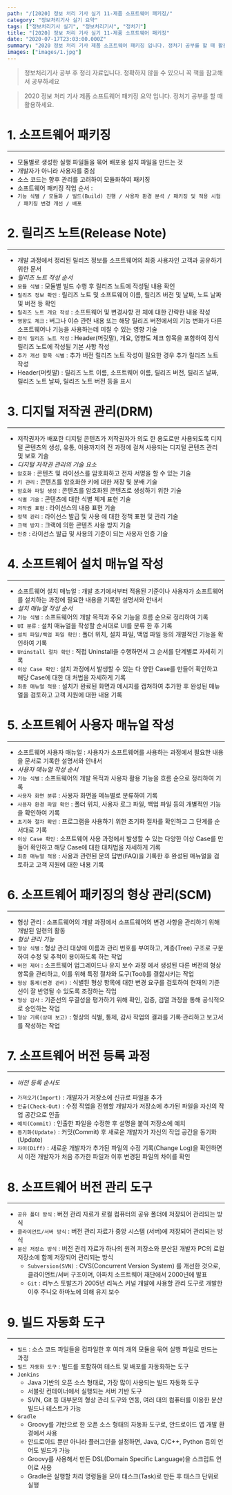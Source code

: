 ```yaml
---
path: "/[2020] 정보 처리 기사 실기 11-제품 소프트웨어 패키징/"
category: "정보처리기사 실기 요약"
tags: ["정보처리기사 실기", "정보처리기사", "정처기"]
title: "[2020] 정보 처리 기사 실기 11-제품 소프트웨어 패키징"
date: "2020-07-17T23:03:00.000Z"
summary: "2020 정보 처리 기사 제품 소프트웨어 패키징 입니다. 정처기 공부를 할 때 활용하세요."
images: ["images/1.jpg"]
---
```


> 정보처리기사 공부 후 정리 자료입니다. 정확하지 않을 수 있으니 꼭 책을 참고해서 공부하세요

> 2020 정보 처리 기사 제품 소프트웨어 패키징 요약 입니다. 정처기 공부를 할 때 활용하세요.

# 1. 소프트웨어 패키징

---

- 모듈별로 생성한 실행 파일들을 묶어 배포용 설치 파일을 만드는 것
- 개발자가 아니라 사용자를 중심
- 소스 코드는 향후 관리를 고려하여 모듈화하여 패키징
- 소프트웨어 패키징 작업 순서 :
- `기능 식별 / 모듈화 / 빌드(Build) 진행 / 사용자 환경 분석 / 패키징 및 적용 시험 / 패키징 변경 개선 / 배포`

# 2. 릴리즈 노트(Release Note)

---

- 개발 과정에서 정리된 릴리즈 정보를 소프트웨어의 최종 사용자인 고객과 공유하기 위한 문서
- _릴리즈 노트 작성 순서_
- `모듈 식별` : 모듈별 빌드 수행 후 릴리즈 노트에 작성될 내용 확인
- `릴리즈 정보 확인` : 릴리즈 노트 및 소프트웨어 이름, 릴리즈 버전 및 날짜, 노트 날짜 및 버전 등 확인
- `릴리즈 노트 개요 작성` : 소프트웨어 및 변경사항 전 체에 대한 간략한 내용 작성
- `영향도 체크` : 버그나 이슈 관련 내용 또는 해당 릴리즈 버전에서의 기능 변화가 다른 소프트웨어나 기능을 사용하는데 미칠 수 있는 영향 기술
- `정식 릴리즈 노트 작성` : Header(머릿말), 개요, 영향도 체크 항목을 포함하여 정식 릴리즈 노트에 작성될 기본 사항 작성
- `추가 개선 항목 식별` : 추가 버전 릴리즈 노트 작성이 필요한 경우 추가 릴리즈 노트 작성
- Header(머릿말) : 릴리즈 노트 이름, 소프트웨어 이름, 릴리즈 버전, 릴리즈 날짜, 릴리즈 노트 날짜, 릴리즈 노트 버전 등을 표시

# 3. 디지털 저작권 관리(DRM)

---

- 저작권자가 배포한 디지털 콘텐츠가 저작권자가 의도 한 용도로만 사용되도록 디지털 콘텐츠의 생성, 유통, 이용까지의 전 과정에 걸쳐 사용되는 디지털 콘텐츠 관리 및 보호 기술
- _디지털 저작권 관리의 기술 요소_
- `암호화` : 콘텐츠 및 라이선스를 암호화하고 전자 서명을 할 수 있는 기술
- `키 관리` : 콘텐츠를 암호화한 키에 대한 저장 및 분배 기술
- `암호화 파일 생성` : 콘텐츠를 암호화된 콘텐츠로 생성하기 위한 기술
- `식별 기술` : 콘텐츠에 대한 식별 체계 표현 기술
- `저작권 표현` : 라이선스의 내용 표현 기술
- `정책 관리` : 라이선스 발급 및 사용 에 대한 정책 표현 및 관리 기술
- `크랙 방지` : 크랙에 의한 콘텐츠 사용 방지 기술
- `인증` : 라이선스 발급 및 사용의 기준이 되는 사용자 인증 기술

# 4. 소프트웨어 설치 매뉴얼 작성

---

- 소프트웨어 설치 매뉴얼 : 개발 초기에서부터 적용된 기준이나 사용자가 소프트웨어를 설치하는 과정에 필요한 내용을 기록한 설명서와 안내서
- _설치 매뉴얼 작성 순서_
- `기능 식별` : 소프트웨어의 개발 목적과 주요 기능을 흐름 순으로 정리하여 기록
- `UI 분류` : 설치 매뉴얼을 작성할 순서대로 UI를 분류 한 후 기록
- `설치 파일/백업 파일 확인` : 폴더 위치, 설치 파일, 백업 파일 등의 개별적인 기능을 확인하여 기록
- `Uninstall 절차 확인` : 직접 Uninstall을 수행하면서 그 순서를 단계별로 자세히 기록
- `이상 Case 확인` : 설치 과정에서 발생할 수 있는 다 양한 Case를 만들어 확인하고 해당 Case에 대한 대 처법을 자세하게 기록
- `최종 매뉴얼 적용` : 설치가 완료된 화면과 메시지를 캡쳐하여 추가한 후 완성된 매뉴얼을 검토하고 고객 지원에 대한 내용 기록

# 5. 소프트웨어 사용자 매뉴얼 작성

---

- 소프트웨어 사용자 매뉴얼 : 사용자가 소프트웨어를 사용하는 과정에서 필요한 내용을 문서로 기록한 설명서와 안내서
- _사용자 매뉴얼 작성 순서_
- `기능 식별` : 소프트웨어의 개발 목적과 사용자 활용 기능을 흐름 순으로 정리하여 기록
- `사용자 화면 분류` : 사용자 화면을 메뉴별로 분류하여 기록
- `사용자 환경 파일 확인` : 폴더 위치, 사용자 로그 파일, 백업 파일 등의 개별적인 기능을 확인하여 기록
- `초기화 절차 확인` : 프로그램을 사용하기 위한 초기화 절차를 확인하고 그 단계를 순서대로 기록
- `이상 Case 확인` : 소프트웨어 사용 과정에서 발생할 수 있는 다양한 이상 Case를 만들어 확인하고 해당 Case에 대한 대처법을 자세하게 기록
- `최종 매뉴얼 적용` : 사용과 관련된 문의 답변(FAQ)을 기록한 후 완성된 매뉴얼을 검토하고 고객 지원에 대한 내용 기록

# 6. 소프트웨어 패키징의 형상 관리(SCM)

---

- 형상 관리 : 소프트웨어의 개발 과정에서 소프트웨어의 변경 사항을 관리하기 위해 개발된 일련의 활동
- _형상 관리 기능_
- `형상 식별` : 형상 관리 대상에 이름과 관리 번호를 부여하고, 계층(Tree) 구조로 구분하여 수정 및 추적이 용이하도록 하는 작업
- `버전 제어` : 소프트웨어 업그레이드나 유지 보수 과정 에서 생성된 다른 버전의 형상 항목을 관리하고, 이를 위해 특정 절차와 도구(Tool)를 결합시키는 작업
- `형상 통제(변경 관리)` : 식별된 형상 항목에 대한 변경 요구를 검토하여 현재의 기준선이 잘 반영될 수 있도록 조정하는 작업
- `형상 감사` : 기준선의 무결성을 평가하기 위해 확인, 검증, 검열 과정을 통해 공식적으로 승인하는 작업
- `형상 기록(상태 보고)` : 형상의 식별, 통제, 감사 작업의 결과를 기록·관리하고 보고서를 작성하는 작업

# 7. 소프트웨어 버전 등록 과정

---

- _버전 등록 순서도_

* `가져오기(Import)` : 개발자가 저장소에 신규로 파일을 추가
* `인출(Check-Out)` : 수정 작업을 진행할 개발자가 저장소에 추가된 파일을 자신의 작업 공간으로 인출
* `예치(Commit)` : 인출한 파일을 수정한 후 설명을 붙여 저장소에 예치
* `동기화(Update)` : 커밋(Commit) 후 새로운 개발자가 자신의 작업 공간을 동기화(Update)
* `차이(Diff)` : 새로운 개발자가 추가된 파일의 수정 기록(Change Log)을 확인하면서 이전 개발자가 처음 추가한 파일과 이후 변경된 파일의 차이를 확인

# 8. 소프트웨어 버전 관리 도구

---

- `공유 폴더 방식` : 버전 관리 자료가 로컬 컴퓨터의 공유 폴더에 저장되어 관리되는 방식
- `클라이언트/서버 방식` : 버전 관리 자료가 중앙 시스템 (서버)에 저장되어 관리되는 방식
- `분산 저장소 방식` : 버전 관리 자료가 하나의 원격 저장소와 분산된 개발자 PC의 로컬 저장소에 함께 저장되어 관리되는 방식
  - `Subversion(SVN)` : CVS(Concurrent Version System) 를 개선한 것으로, 클라이언트/서버 구조이며, 아파치 소프트웨어 재단에서 2000년에 발표
  - `Git` : 리누스 토발즈가 2005년 리눅스 커널 개발에 사용할 관리 도구로 개발한 이후 주니오 하마노에 의해 유지 보수

# 9. 빌드 자동화 도구

---

- `빌드` : 소스 코드 파일들을 컴파일한 후 여러 개의 모듈을 묶어 실행 파일로 만드는 과정
- `빌드 자동화 도구` : 빌드를 포함하여 테스트 및 배포를 자동화하는 도구
- `Jenkins`
  - Java 기반의 오픈 소스 형태로, 가장 많이 사용되는 빌드 자동화 도구
  - 서블릿 컨테이너에서 실행되는 서버 기반 도구
  - SVN, Git 등 대부분의 형상 관리 도구와 연동, 여러 대의 컴퓨터를 이용한 분산 빌드나 테스트가 가능
- `Gradle`
  - Groovy를 기반으로 한 오픈 소스 형태의 자동화 도구로, 안드로이드 앱 개발 환경에서 사용
  - 안드로이드 뿐만 아니라 플러그인을 설정하면, Java, C/C++, Python 등의 언어도 빌드가 가능
  - Groovy를 사용해서 만든 DSL(Domain Specific Language)을 스크립트 언어로 사용
  - Gradle은 실행할 처리 명령들을 모아 태스크(Task)로 만든 후 태스크 단위로 실행
